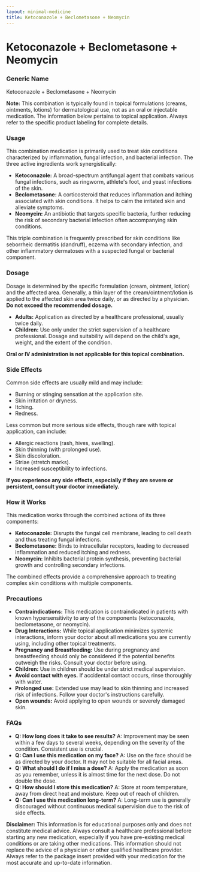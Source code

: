 ```yaml
---
layout: minimal-medicine
title: Ketoconazole + Beclometasone + Neomycin
---
```


# Ketoconazole + Beclometasone + Neomycin
### Generic Name
Ketoconazole + Beclometasone + Neomycin

**Note:**  This combination is typically found in topical formulations (creams, ointments, lotions) for dermatological use, not as an oral or injectable medication.  The information below pertains to topical application.  Always refer to the specific product labeling for complete details.


### Usage

This combination medication is primarily used to treat skin conditions characterized by inflammation, fungal infection, and bacterial infection.  The three active ingredients work synergistically:

* **Ketoconazole:** A broad-spectrum antifungal agent that combats various fungal infections, such as ringworm, athlete's foot, and yeast infections of the skin.
* **Beclometasone:** A corticosteroid that reduces inflammation and itching associated with skin conditions. It helps to calm the irritated skin and alleviate symptoms.
* **Neomycin:** An antibiotic that targets specific bacteria, further reducing the risk of secondary bacterial infection often accompanying skin conditions.

This triple combination is frequently prescribed for skin conditions like seborrheic dermatitis (dandruff), eczema with secondary infection, and other inflammatory dermatoses with a suspected fungal or bacterial component.


### Dosage

Dosage is determined by the specific formulation (cream, ointment, lotion) and the affected area.  Generally, a thin layer of the cream/ointment/lotion is applied to the affected skin area twice daily, or as directed by a physician.  **Do not exceed the recommended dosage.**

* **Adults:**  Application as directed by a healthcare professional, usually twice daily.
* **Children:** Use only under the strict supervision of a healthcare professional.  Dosage and suitability will depend on the child's age, weight, and the extent of the condition.

**Oral or IV administration is not applicable for this topical combination.**


### Side Effects

Common side effects are usually mild and may include:

* Burning or stinging sensation at the application site.
* Skin irritation or dryness.
* Itching.
* Redness.

Less common but more serious side effects, though rare with topical application, can include:

* Allergic reactions (rash, hives, swelling).
* Skin thinning (with prolonged use).
* Skin discoloration.
* Striae (stretch marks).
* Increased susceptibility to infections.

**If you experience any side effects, especially if they are severe or persistent, consult your doctor immediately.**


### How it Works

This medication works through the combined actions of its three components:

* **Ketoconazole:** Disrupts the fungal cell membrane, leading to cell death and thus treating fungal infections.
* **Beclometasone:**  Binds to intracellular receptors, leading to decreased inflammation and reduced itching and redness.
* **Neomycin:** Inhibits bacterial protein synthesis, preventing bacterial growth and controlling secondary infections.

The combined effects provide a comprehensive approach to treating complex skin conditions with multiple components.


### Precautions

* **Contraindications:** This medication is contraindicated in patients with known hypersensitivity to any of the components (ketoconazole, beclometasone, or neomycin).
* **Drug Interactions:**  While topical application minimizes systemic interactions, inform your doctor about all medications you are currently using, including other topical treatments.
* **Pregnancy and Breastfeeding:** Use during pregnancy and breastfeeding should only be considered if the potential benefits outweigh the risks. Consult your doctor before using.
* **Children:** Use in children should be under strict medical supervision.
* **Avoid contact with eyes.**  If accidental contact occurs, rinse thoroughly with water.
* **Prolonged use:**  Extended use may lead to skin thinning and increased risk of infections.  Follow your doctor's instructions carefully.
* **Open wounds:**  Avoid applying to open wounds or severely damaged skin.


### FAQs

* **Q: How long does it take to see results?**  A:  Improvement may be seen within a few days to several weeks, depending on the severity of the condition.  Consistent use is crucial.
* **Q: Can I use this medication on my face?** A:  Use on the face should be as directed by your doctor.  It may not be suitable for all facial areas.
* **Q: What should I do if I miss a dose?** A: Apply the medication as soon as you remember, unless it is almost time for the next dose.  Do not double the dose.
* **Q: How should I store this medication?** A: Store at room temperature, away from direct heat and moisture. Keep out of reach of children.
* **Q: Can I use this medication long-term?** A: Long-term use is generally discouraged without continuous medical supervision due to the risk of side effects.


**Disclaimer:** This information is for educational purposes only and does not constitute medical advice.  Always consult a healthcare professional before starting any new medication, especially if you have pre-existing medical conditions or are taking other medications.  This information should not replace the advice of a physician or other qualified healthcare provider. Always refer to the package insert provided with your medication for the most accurate and up-to-date information.
